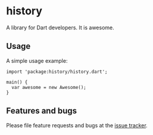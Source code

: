 # history

A library for Dart developers. It is awesome.

## Usage

A simple usage example:

    import 'package:history/history.dart';

    main() {
      var awesome = new Awesome();
    }

## Features and bugs

Please file feature requests and bugs at the [issue tracker][tracker].

[tracker]: http://example.com/issues/replaceme
